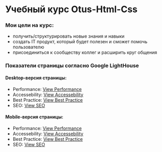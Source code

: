 # Учебный курс Otus-Html-Css
### Мои цели на курс:
- получить/структурировать новые знания и навыки 
- создать IT продукт, который будет полезен и сможет помочь пользователю
- присоединиться к сообществу коллег и расширить круг общения

### Показатели страницы согласно Google LightHouse
#### Desktop-версия страницы:
- Performance:
[View Performance](LightHouseReport/desktop/performance.jpg)
- Accessebility:
[View Accessebility](LightHouseReport/desktop/accessibility.jpg)
- Best Practice:
[View Best Practice](LightHouseReport/desktop/bestpractice.jpg)
- SEO:
[View SEO](LightHouseReport/desktop/SEO.jpg)

#### Mobile-версия страницы:
- Performance:
[View Performance](LightHouseReport/mobile/performance.JPG)
- Accessebility:
[View Accessebility](LightHouseReport/mobile/accessibility.jpg)
- Best Practice:
[View Best Practice](LightHouseReport/mobile/bestpractice.jpg)
- SEO:
[View SEO](LightHouseReport/mobile/SEO.jpg)
